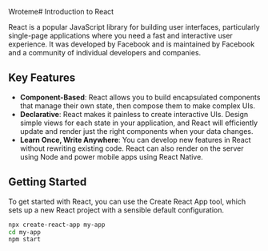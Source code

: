 Wroteme# Introduction to React

React is a popular JavaScript library for building user interfaces, particularly single-page applications where you need a fast and interactive user experience. It was developed by Facebook and is maintained by Facebook and a community of individual developers and companies.

## Key Features

- **Component-Based**: React allows you to build encapsulated components that manage their own state, then compose them to make complex UIs.
- **Declarative**: React makes it painless to create interactive UIs. Design simple views for each state in your application, and React will efficiently update and render just the right components when your data changes.
- **Learn Once, Write Anywhere**: You can develop new features in React without rewriting existing code. React can also render on the server using Node and power mobile apps using React Native.

## Getting Started

To get started with React, you can use the Create React App tool, which sets up a new React project with a sensible default configuration.

```bash
npx create-react-app my-app
cd my-app
npm start